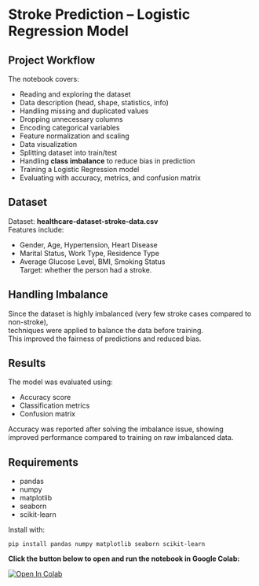 # Stroke Prediction – Logistic Regression Model

## Project Workflow
The notebook covers:
- Reading and exploring the dataset
- Data description (head, shape, statistics, info)
- Handling missing and duplicated values
- Dropping unnecessary columns
- Encoding categorical variables
- Feature normalization and scaling
- Data visualization
- Splitting dataset into train/test
- Handling **class imbalance** to reduce bias in prediction
- Training a Logistic Regression model
- Evaluating with accuracy, metrics, and confusion matrix

## Dataset
Dataset: **healthcare-dataset-stroke-data.csv**  
Features include:
- Gender, Age, Hypertension, Heart Disease
- Marital Status, Work Type, Residence Type
- Average Glucose Level, BMI, Smoking Status  
Target: whether the person had a stroke.

## Handling Imbalance
Since the dataset is highly imbalanced (very few stroke cases compared to non-stroke),  
techniques were applied to balance the data before training.  
This improved the fairness of predictions and reduced bias.

## Results
The model was evaluated using:
- Accuracy score
- Classification metrics
- Confusion matrix  

Accuracy was reported after solving the imbalance issue, showing improved performance compared to training on raw imbalanced data.

## Requirements
- pandas  
- numpy  
- matplotlib  
- seaborn  
- scikit-learn  

Install with:
```
pip install pandas numpy matplotlib seaborn scikit-learn
```

 **Click the button below to open and run the notebook in Google Colab:**

[![Open In Colab](https://colab.research.google.com/assets/colab-badge.svg)](https://colab.research.google.com/github/AbdelAziz07-10/stroke_Logistic-Regression_model/blob/main/stroke_Logistic-Regression_model.ipynb)
